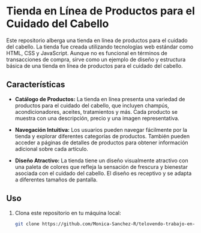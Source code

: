 # Tienda en Línea de Productos para el Cuidado del Cabello

Este repositorio alberga una tienda en línea de productos para el cuidado del cabello. La tienda fue creada utilizando tecnologías web estándar como HTML, CSS y JavaScript. Aunque no es funcional en términos de transacciones de compra, sirve como un ejemplo de diseño y estructura básica de una tienda en línea de productos para el cuidado del cabello.

## Características

- **Catálogo de Productos:** La tienda en línea presenta una variedad de productos para el cuidado del cabello, que incluyen champús, acondicionadores, aceites,
  tratamientos y más. Cada producto se muestra con una descripción, precio y una imagen representativa.

- **Navegación Intuitiva:** Los usuarios pueden navegar fácilmente por la tienda y explorar diferentes categorías de productos. También pueden acceder a páginas
   de detalles de productos para obtener información adicional sobre cada artículo.

- **Diseño Atractivo:** La tienda tiene un diseño visualmente atractivo con una paleta de colores que refleja la sensación de frescura y bienestar asociada con
   el cuidado del cabello. El diseño es receptivo y se adapta a diferentes tamaños de pantalla.

## Uso

1. Clona este repositorio en tu máquina local:

   ```bash
   git clone https://github.com/Monica-Sanchez-R/telovendo-trabajo-en-clases.git
